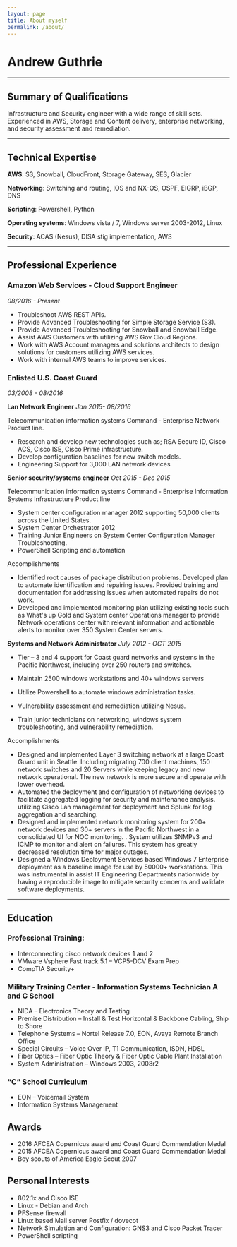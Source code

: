 ```yaml
---
layout: page
title: About myself
permalink: /about/
---
```


# Andrew Guthrie
---
## Summary of Qualifications
Infrastructure and Security engineer with a wide range of skill sets. Experienced in AWS, Storage and Content delivery, enterprise networking, and security assessment and remediation.

---
## Technical Expertise
**AWS**: S3, Snowball, CloudFront, Storage Gateway, SES, Glacier

**Networking**: Switching and routing, IOS and NX-OS, OSPF, EIGRP, iBGP, DNS

**Scripting**: Powershell, Python

**Operating systems**: Windows vista / 7, Windows server 2003-2012, Linux

**Security**: ACAS (Nesus), DISA stig implementation, AWS

---
## Professional Experience

### Amazon Web Services - Cloud Support Engineer
*08/2016 - Present*

- Troubleshoot AWS REST APIs.
- Provide Advanced Troubleshooting for Simple Storage Service (S3).
- Provide Advanced Troubleshooting for Snowball and Snowball Edge.
- Assist AWS Customers with utilizing AWS Gov Cloud Regions.
- Work with AWS Account managers and solutions architects to design solutions for customers utilizing AWS services.
- Work with internal AWS teams to improve services.

### Enlisted U.S. Coast Guard
*03/2008 - 08/2016*

**Lan Network Engineer**
*Jan 2015- 08/2016*

Telecommunication information systems Command - Enterprise Network Product line.
- Research and develop new technologies such as; RSA Secure ID, Cisco ACS, Cisco ISE, Cisco Prime infrastructure.
- Develop configuration baselines for new switch models.
- Engineering Support for 3,000 LAN network devices

**Senior security/systems engineer**
*Oct 2015 - Dec 2015*

Telecommunication information systems Command - Enterprise Information Systems Infrastructure Product line
- System center configuration manager 2012 supporting 50,000 clients across the United States.
- System Center Orchestrator 2012
- Training Junior Engineers on System Center Configuration Manager Troubleshooting.
- PowerShell Scripting and automation

Accomplishments
- Identified root causes of package distribution problems. Developed plan to automate identification and repairing issues. Provided training and documentation for addressing issues when automated repairs do not work.
- Developed and implemented monitoring plan utilizing existing tools such as What's up Gold and System center Operations manager to  provide Network operations center with relevant information and actionable alerts to monitor over 350 System Center servers.

**Systems and Network Administrator**
*July 2012 - OCT 2015*

- Tier – 3 and 4 support for Coast guard networks and systems in the Pacific Northwest, including over 250 routers and switches.
- Maintain 2500 windows workstations and 40+ windows servers

- Utilize Powershell to automate windows administration tasks.
- Vulnerability assessment and remediation utilizing Nesus.
- Train junior technicians on networking, windows system troubleshooting, and vulnerability remediation.

Accomplishments
- Designed and implemented Layer 3 switching network at a large Coast Guard unit in Seattle. Including migrating 700 client machines, 150 network switches and 20 Servers while keeping legacy and new network operational. The new network is more secure and operate with lower overhead.
- Automated the deployment and configuration of networking devices to facilitate aggregated logging for security and maintenance analysis. utilizing Cisco Lan management for deployment and Splunk for log aggregation and searching.
- Designed and implemented network monitoring system for 200+ network devices and 30+ servers in the Pacific Northwest in a consolidated UI for NOC monitoring. . System utilizes SNMPv3 and ICMP to monitor and alert on failures. This system has greatly decreased resolution time for major outages.
- Designed a Windows Deployment Services based Windows 7 Enterprise deployment as a baseline image for use by 50000+ workstations. This was instrumental in assist IT Engineering Departments nationwide by having a reproducible image to mitigate security concerns and validate software deployments.

---
## Education
### Professional Training:
- Interconnecting cisco network devices 1 and 2
- VMware Vsphere Fast track 5.1 – VCP5-DCV Exam Prep
- CompTIA Security+

### Military Training Center - Information Systems Technician A and C School
- NIDA – Electronics Theory and Testing
- Premise Distribution – Install & Test Horizontal & Backbone Cabling, Ship to Shore
- Telephone Systems – Nortel Release 7.0, EON, Avaya Remote Branch Office
- Special Circuits – Voice Over IP, T1 Communication, ISDN, HDSL
- Fiber Optics – Fiber Optic Theory & Fiber Optic Cable Plant Installation
- System Administration – Windows 2003, 2008r2

### “C” School Curriculum
- EON – Voicemail System
- Information Systems Management

## Awards
- 2016 AFCEA Copernicus award and Coast Guard Commendation Medal
- 2015 AFCEA Copernicus award and Coast Guard Commendation Medal
- Boy scouts of America Eagle Scout 2007

## Personal Interests
- 802.1x and Cisco ISE
- Linux - Debian and Arch
- PFSense firewall
- Linux based Mail server Postfix / dovecot
- Network Simulation and Configuration: GNS3 and Cisco Packet Tracer
- PowerShell scripting
